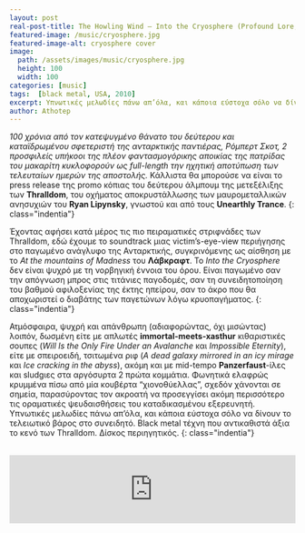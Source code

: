 ```yaml
---
layout: post
real-post-title: The Howling Wind – Into the Cryosphere (Profound Lore, 2010)
featured-image: /music/cryosphere.jpg
featured-image-alt: cryosphere cover
image:
  path: /assets/images/music/cryosphere.jpg
  height: 100
  width: 100
categories: [music]
tags:  [black metal, USA, 2010]
excerpt: Υπνωτικές μελωδίες πάνω απ’όλα, και κάποια εύστοχα σόλο να δίνουν το τελειωτικό βάρος στο συνειδητό. Δίσκος περιηγητικός.
author: Athotep
---
```


*100 χρόνια από τον κατεψυγμένο θάνατο του δεύτερου και καταϊδρωμένου σφετεριστή της ανταρκτικής παντιέρας, Ρόμπερτ Σκοτ, 2 προσφιλείς υπήκοοι της πλέον φαντασμογόρικης αποικίας της πατρίδας του μακαρίτη κυκλοφορούν ως full-length την ηχητική αποτύπωση των τελευταίων ημερών της αποστολής.* Κάλλιστα θα μπορούσε να είναι το press release της promo κόπιας του δεύτερου άλμπουμ της μετεξέλιξης των **Thralldom**, του οχήματος αποκρυστάλλωσης των μαυρομεταλλικών ανησυχιών του **Ryan Lipynsky**, γνωστού και από τους **Unearthly Trance**.
{: class="indentia"}

Έχοντας αφήσει κατά μέρος τις πιο πειραματικές στριφνάδες των Thralldom, εδώ έχουμε το soundtrack μιας victim’s-eye-view περιήγησης στο παγωμένο ανάγλυφο της Ανταρκτικής, συγκρινόμενης ως αίσθηση με το *At the mountains of Madness* του **Λάβκραφτ**. Το *Into the Cryosphere* δεν είναι ψυχρό με τη νορβηγική έννοια του όρου.  Είναι παγωμένο σαν την απόγνωση μπρος στις τιτάνιες παγοδομές, σαν τη συνειδητοποίηση του βαθμού αφιλοξενίας της έκτης ηπείρου, σαν το άκρο που θα αποχωριστεί ο διαβάτης των παγετώνων λόγω κρυοπαγήματος.
{: class="indentia"}

Ατμόσφαιρα, ψυχρή και απάνθρωπη (αδιαφορώντας, όχι μισώντας) λοιπόν, δωσμένη είτε με απλωτές **immortal-meets-xasthur** κιθαριστικές σουπες (*Will Is the Only Fire Under an Avalanche* και *Impossible Eternity*), είτε με σπειροειδή, τσιτωμένα ριφ (*A dead galaxy mirrored in an icy mirage* και *Ice cracking in the abyss*), ακόμη και με mid-tempo **Panzerfaust**-ίλες και sludgιες στα αργόσυρτα 2 πρώτα κομμάτια. Φωνητικά ελαφρώς κρυμμένα πίσω από μία κουβέρτα “χιονοθύελλας”, σχεδόν χάνονται σε σημεία, παρασύροντας τον ακροατή να προσεγγίσει ακόμη περισσότερο τις οραματικές ψευδαισθήσεις του καταδικασμένου εξερευνητή. Υπνωτικές μελωδίες πάνω απ’όλα, και κάποια εύστοχα σόλο να δίνουν το τελειωτικό βάρος στο συνειδητό. Black metal τέχνη που αντικαθιστά άξια το κενό των Thralldom. Δίσκος περιηγητικός.
{: class="indentia"}  
<br>
<iframe style="border: 0; width: 100%; height: 120px;" src="https://bandcamp.com/EmbeddedPlayer/album=3967292528/size=large/bgcol=ffffff/linkcol=0687f5/tracklist=false/artwork=small/transparent=true/" seamless><a href="http://profoundlorerecords.bandcamp.com/album/into-the-cryosphere">Into The Cryosphere by THE HOWLING WIND</a></iframe>
